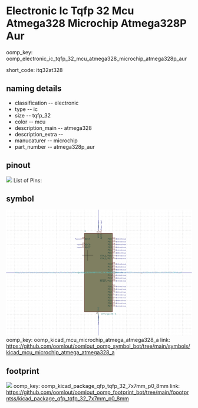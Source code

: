 # Electronic Ic Tqfp 32 Mcu Atmega328 Microchip Atmega328P Aur
oomp_key: oomp_electronic_ic_tqfp_32_mcu_atmega328_microchip_atmega328p_aur  

short_code: itq32at328
## naming details
* classification -- electronic
* type -- ic
* size -- tqfp_32
* color -- mcu
* description_main -- atmega328
* description_extra -- 
* manucaturer -- microchip
* part_number -- atmega328p_aur
## pinout
![](working_pinout_600.png)
List of Pins:

## symbol

![](symbol/0/working/working_600.png)
oomp_key: oomp_kicad_mcu_microchip_atmega_atmega328_a
link: https://github.com/oomlout/oomlout_oomp_symbol_bot/tree/main/symbols/kicad_mcu_microchip_atmega_atmega328_a


## footprint

![](footprint/0/working/working_600.png)
oomp_key: oomp_kicad_package_qfp_tqfp_32_7x7mm_p0_8mm
link: https://github.com/oomlout/oomlout_oomp_footprint_bot/tree/main/foootprntss/kicad_package_qfp_tqfp_32_7x7mm_p0_8mm

